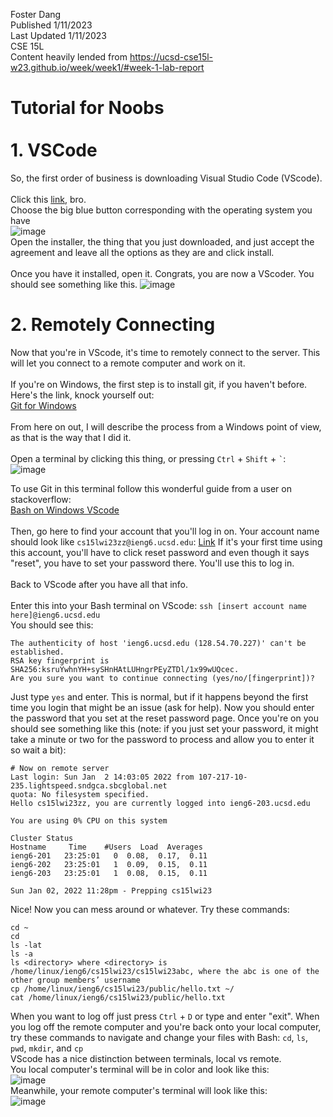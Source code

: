 Foster Dang  
Published 1/11/2023  
Last Updated 1/11/2023  
CSE 15L  
Content heavily lended from https://ucsd-cse15l-w23.github.io/week/week1/#week-1-lab-report

# Tutorial for Noobs<br><br>1. VSCode
So, the first order of business is downloading Visual Studio Code (VScode).<br>
<br>
Click this [link](https://code.visualstudio.com/download), bro.  
Choose the big blue button corresponding with the operating system you have  
![image](https://user-images.githubusercontent.com/96316038/211932916-f2c6f8c6-9ef5-4756-9723-cfbaf1da3f09.png)
<br>
Open the installer, the thing that you just downloaded, and just accept the agreement and leave all the options as they are and click install. 
<br><br>
Once you have it installed, open it. Congrats, you are now a VScoder. You should see something like this.
![image](https://user-images.githubusercontent.com/96316038/211933342-d87b49c9-85cc-405c-87d5-aaa08bec6479.png)
<br>
# 2. Remotely Connecting  
Now that you're in VScode, it's time to remotely connect to the server. This will let you connect to a remote computer and work on it. 
<br><br>
If you're on Windows, the first step is to install git, if you haven't before. Here's the link, knock yourself out:  
[Git for Windows](https://gitforwindows.org/)  
<br>From here on out, I will describe the process from a Windows point of view, as that is the way that I did it.  
<br>
Open a terminal by clicking this thing, or pressing `Ctrl` + `Shift` + `` ` ``:  
![image](https://user-images.githubusercontent.com/96316038/212623744-32cd79e1-3a89-4006-aa2c-1e464178b678.png)

To use Git in this terminal follow this wonderful guide from a user on stackoverflow:  
[Bash on Windows VScode](https://stackoverflow.com/a/50527994)  
<br>
Then, go here to find your account that you'll log in on. Your account name should look like `cs15lwi23zz@ieng6.ucsd.edu`:
[Link](https://sdacs.ucsd.edu/~icc/index.php)
If it's your first time using this account, you'll have to click reset password and even though it says "reset", you have to set your password there. You'll use this to log in.  
<br>
Back to VScode after you have all that info.  
<br>
Enter this into your Bash terminal on VScode:
`ssh [insert account name here]@ieng6.ucsd.edu`
<br>
You should see this:
```
The authenticity of host 'ieng6.ucsd.edu (128.54.70.227)' can't be established.
RSA key fingerprint is SHA256:ksruYwhnYH+sySHnHAtLUHngrPEyZTDl/1x99wUQcec.
Are you sure you want to continue connecting (yes/no/[fingerprint])? 
```
Just type `yes` and enter. This is normal, but if it happens beyond the first time you login that might be an issue (ask for help).
Now you should enter the password that you set at the reset password page. Once you're on you should see something like this (note: if you just set your password, it might take a minute or two for the password to process and allow you to enter it so wait a bit):
```
# Now on remote server
Last login: Sun Jan  2 14:03:05 2022 from 107-217-10-235.lightspeed.sndgca.sbcglobal.net
quota: No filesystem specified.
Hello cs15lwi23zz, you are currently logged into ieng6-203.ucsd.edu

You are using 0% CPU on this system

Cluster Status 
Hostname     Time    #Users  Load  Averages  
ieng6-201   23:25:01   0  0.08,  0.17,  0.11
ieng6-202   23:25:01   1  0.09,  0.15,  0.11
ieng6-203   23:25:01   1  0.08,  0.15,  0.11

Sun Jan 02, 2022 11:28pm - Prepping cs15lwi23
```
Nice! Now you can mess around or whatever. Try these commands:
```
cd ~
cd
ls -lat
ls -a
ls <directory> where <directory> is /home/linux/ieng6/cs15lwi23/cs15lwi23abc, where the abc is one of the other group members’ username
cp /home/linux/ieng6/cs15lwi23/public/hello.txt ~/
cat /home/linux/ieng6/cs15lwi23/public/hello.txt
```
When you want to log off just press `Ctrl` + `D` or type and enter "exit".
When you log off the remote computer and you're back onto your local computer, try these commands to navigate and change your files with Bash:
`cd`, `ls`, `pwd`, `mkdir`, and `cp`  
VScode has a nice distinction between terminals, local vs remote.   
You local computer's terminal will be in color and look like this:  
![image](https://user-images.githubusercontent.com/96316038/212629934-b47b2e65-3c12-4f8e-9c2b-3896b3243d84.png)
<br>
Meanwhile, your remote computer's terminal will look like this:  
![image](https://user-images.githubusercontent.com/96316038/212630102-2615f52f-faf0-4e82-9a09-fa3ac1e2676f.png)
